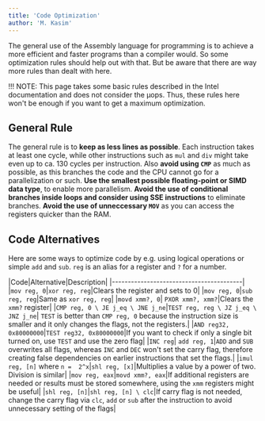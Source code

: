 ```yaml
---
title: 'Code Optimization'
author: 'M. Kasim'
---
```


The general use of the Assembly language for programming is to achieve a more efficient and faster programs than a compiler would. So some optimization rules should help out with that. But be aware that there are way more rules than dealt with here.

!!! NOTE: This page takes some basic rules described in the Intel documentation and does not consider the µops. Thus, these rules here won't be enough if you want to get a maximum optimization.

## General Rule
The general rule is to **keep as less lines as possible**. Each instruction takes at least one cycle, while other instructions such as `mul` and `div` might take even up to ca. 130 cycles per instruction. Also **avoid using `CMP`** as much as possible, as this branches the code and the CPU cannot go for a parallelization or such. **Use the smallest possible floating-point or SIMD data type**, to enable more parallelism. **Avoid the use of conditional branches inside loops and consider using SSE instructions** to eliminate branches. **Avoid the use of unneccessary `MOV`** as you can access the registers quicker than the RAM.


## Code Alternatives
Here are some ways to optimize code by e.g. using logical operations or simple `add` and `sub`. `reg` is an alias for a register and `?` for a number.

|Code|Alternative|Description|
|-----------------------------------------|
|`mov reg, 0`|`xor reg, reg`|Clears the register and sets to 0|
|`mov reg, 0`|`sub reg, reg`|Same as `xor reg, reg`|
|`movd xmm?, 0`| `PXOR xmm?, xmm?`|Clears the `xmm?` register|
|`CMP reg, 0 \ JE j_eq \ JNE j_ne`|`TEST reg, reg \ JZ j_eq \ JNZ j_ne`| `TEST` is better than `CMP reg, 0` because the instruction size is smaller and it only changes the flags, not the registers.|
|`AND reg32, 0x80000000`|`TEST reg32, 0x80000000`|If you want to check if only a single bit turned on, use `TEST` and use the zero flag|
|`INC reg`| `add reg, 1`|`ADD` and `SUB` overwrites all flags, whereas `INC` and `DEC` won't set the carry flag, therefore creating false dependencies on earlier instructions that set the flags.|
|`imul reg, [n]` where `n =  2^x`|`shl reg, [x]`|Multiplies a value by a power of two. Division is similar|
|`mov reg, eax`|`movd xmm?, eax`|If additional registers are needed or results must be stored somewhere, using the `xmm` registers might be useful|
|`shl reg, [n]`|`shl reg, [n] \ clc`|If carry flag is not needed, change the carry flag via `clc`, `add` or `sub` after the instruction to avoid unnecessary setting of the flags|

